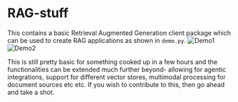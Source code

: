 # RAG-stuff

This contains a basic Retrieval Augmented Generation client package which can be used to create RAG applications as shown in `demo.py`.
![Demo1](https://i.imgur.com/RgxwyqY.png)
![Demo2](https://i.imgur.com/w9kD5oO.png)

This is still pretty basic for something cooked up in a few hours and the functionalities can be extended much further beyond- allowing for agentic integrations, support for different vector stores, multimodal processing for document sources etc etc. 
If you wish to contribute to this, then go ahead and take a shot. 